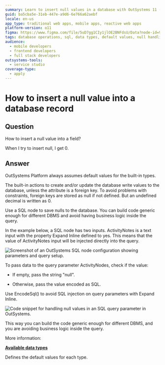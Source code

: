 ```yaml
---
summary: Learn to insert null values in a database with OutSystems 11 (O11) using SQL nodes to handle null inputs.
guid: ba5cba5e-31eb-447e-a9d6-6e766a62aebf
locale: en-us
app_type: traditional web apps, mobile apps, reactive web apps
platform-version: o11
figma: https://www.figma.com/file/5uD7gg1CIy1jlOE2BNFdsU/Data?node-id=942:258
tags: database operations, sql, data types, default values, null handling
audience:
  - mobile developers
  - frontend developers
  - full stack developers
outsystems-tools:
  - service studio
coverage-type:
  - apply
---
```


# How to insert a null value into a database record

## Question

How to insert a null value into a field?

When I try to insert null, I get 0.

## Answer

OutSystems Platform always assumes default values for the built-in types.

The built-in actions to create and/or update the database write values to the database, unless the attribute is a foreign key. To avoid problems with constraints, foreign keys are stored as null if not defined. But an undefined decimal is written as 0.

Use a SQL node to save nulls to the database. You can build code generic enough for different DBMS and avoid having business logic inside the query.

In the example below, a SQL node has two inputs. ActivityNotes is a text input with the property Expand Inline defined to yes. This means that the value of ActivityNotes input will be injected directly into the query.

![Screenshot of an OutSystems SQL node configuration showing parameters and query setup.](images/How-to-insert-a-null-value-into-a-database-record_0.png "SQL Node Configuration")

To pass data to the query parameter ActivityNodes, check if the value:

* If empty, pass the string "null".

* Otherwise, pass the value encoded as SQL.

<div class="warning" markdown="1">
Use EncodeSql() to avoid SQL injection on query parameters with Expand Inline.
</div>

![Code snippet for handling null values in an SQL query parameter in OutSystems.](images/How-to-insert-a-null-value-into-a-database-record_1.png "SQL Query Parameter Code")

This way you can build the code generic enough for different DBMS, and you are avoiding business logic inside the query.

More information:

[**Available data types**](https://success.outsystems.com/documentation/11/reference/outsystems_language/data/data_types/available_data_types/)

Defines the default values for each type.


